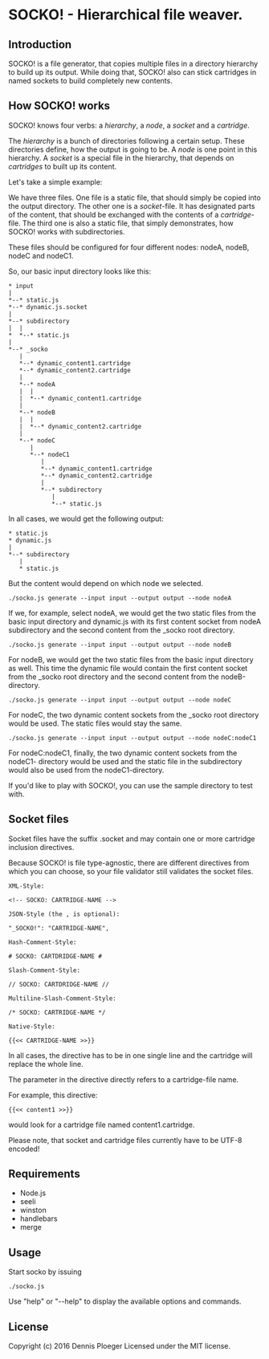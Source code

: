 # SOCKO! - Hierarchical file weaver.

## Introduction

SOCKO! is a file generator, that copies multiple files in a directory 
hierarchy to build up its output. While doing that, SOCKO! also can stick
cartridges in named sockets to build completely new contents.

## How SOCKO! works

SOCKO! knows four verbs: a _hierarchy_, a _node_, a _socket_ and a _cartridge_.

The _hierarchy_ is a bunch of directories following a certain setup. These
directories define, how the output is going to be. A _node_ is one point
in this hierarchy. A _socket_ is a special file in the hierarchy, that depends
on _cartridges_ to built up its content.

Let's take a simple example:

We have three files. One file is a static file, that should simply be copied 
into the output directory. The other one is a _socket_-file. It has designated
 parts of the content, that should be exchanged with the contents of a
_cartridge_-file. The third one is also a static file, that simply
demonstrates, how SOCKO! works with subdirectories.

These files should be configured for four different nodes: nodeA, nodeB, nodeC 
and nodeC1.
  
So, our basic input directory looks like this:

    * input
    |
    *--* static.js
    *--* dynamic.js.socket
    |
    *--* subdirectory
    |  |
    *  *--* static.js
    |
    *--* _socko
       |
       *--* dynamic_content1.cartridge
       *--* dynamic_content2.cartridge
       |
       *--* nodeA
       |  |
       |  *--* dynamic_content1.cartridge
       |  
       *--* nodeB
       |  |
       |  *--* dynamic_content2.cartridge
       |
       *--* nodeC
          |
          *--* nodeC1
             |
             *--* dynamic_content1.cartridge
             *--* dynamic_content2.cartridge
             |
             *--* subdirectory
                |
                *--* static.js
             
In all cases, we would get the following output:

    * static.js
    * dynamic.js
    |
    *--* subdirectory
       |
       * static.js
       
But the content would depend on which node we selected.

    ./socko.js generate --input input --output output --node nodeA

If we, for example, select nodeA, we would get the two static files from the 
basic input directory and dynamic.js with its first content socket from nodeA
subdirectory and the second content from the _socko root directory.

    ./socko.js generate --input input --output output --node nodeB

For nodeB, we would get the two static files from the basic input directory as
well. This time the dynamic file would contain the first content socket from
the _socko root directory and the second content from the nodeB-directory.

    ./socko.js generate --input input --output output --node nodeC

For nodeC, the two dynamic content sockets from the _socko root directory 
would be used. The static files would stay the same.

    ./socko.js generate --input input --output output --node nodeC:nodeC1

For nodeC:nodeC1, finally, the two dynamic content sockets from the nodeC1-
 directory would be used and the static file in the subdirectory would also
 be used from the nodeC1-directory.
 
If you'd like to play with SOCKO!, you can use the sample directory to test 
with.
 
## Socket files

Socket files have the suffix .socket and may contain one or more cartridge
inclusion directives.

Because SOCKO! is file type-agnostic, there are different directives from
which you can choose, so your file validator still validates the socket files.

    XML-Style:
    
    <!-- SOCKO: CARTRIDGE-NAME -->
    
    JSON-Style (the , is optional):
    
    "_SOCKO!": "CARTRIDGE-NAME",
    
    Hash-Comment-Style:
    
    # SOCKO: CARTDRIDGE-NAME #
    
    Slash-Comment-Style:
    
    // SOCKO: CARTDRIDGE-NAME //
    
    Multiline-Slash-Comment-Style:
    
    /* SOCKO: CARTRIDGE-NAME */
    
    Native-Style:
    
    {{<< CARTRIDGE-NAME >>}}
    
In all cases, the directive has to be in one single line and the cartridge will
replace the whole line.

The parameter in the directive directly refers to a cartridge-file name.
 
For example, this directive:

    {{<< content1 >>}}

would look for a cartridge file named content1.cartridge.

Please note, that socket and cartridge files currently have to be UTF-8 encoded!

## Requirements

* Node.js
* seeli
* winston
* handlebars
* merge

## Usage

Start socko by issuing

    ./socko.js

Use "help" or "--help" to display the available options and commands.

## License

Copyright (c) 2016 Dennis Ploeger
Licensed under the MIT license.
